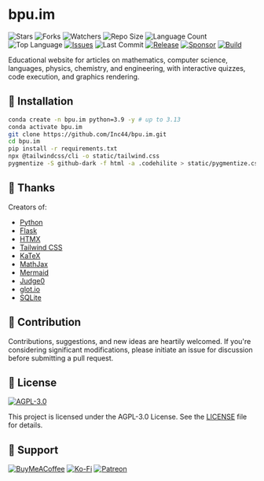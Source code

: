 # bpu.im

![Stars](https://img.shields.io/github/stars/Inc44/bpu.im?style=social)
![Forks](https://img.shields.io/github/forks/Inc44/bpu.im?style=social)
![Watchers](https://img.shields.io/github/watchers/Inc44/bpu.im?style=social)
![Repo Size](https://img.shields.io/github/repo-size/Inc44/bpu.im)
![Language Count](https://img.shields.io/github/languages/count/Inc44/bpu.im)
![Top Language](https://img.shields.io/github/languages/top/Inc44/bpu.im)
[![Issues](https://img.shields.io/github/issues/Inc44/bpu.im)](https://github.com/Inc44/bpu.im/issues?q=is%3Aopen+is%3Aissue)
![Last Commit](https://img.shields.io/github/last-commit/Inc44/bpu.im?color=red)
[![Release](https://img.shields.io/github/release/Inc44/bpu.im.svg)](https://github.com/Inc44/bpu.im/releases)
[![Sponsor](https://img.shields.io/static/v1?label=Sponsor&message=%E2%9D%A4&logo=GitHub&color=%23fe8e86)](https://github.com/sponsors/Inc44)
[![Build](https://github.com/Inc44/bpu.im/actions/workflows/build.yml/badge.svg)](https://github.com/Inc44/bpu.im/actions/workflows/build.yml)

Educational website for articles on mathematics, computer science, languages, physics, chemistry, and engineering, with interactive quizzes, code execution, and graphics rendering.

## 🚀 Installation

```bash
conda create -n bpu.im python=3.9 -y # up to 3.13
conda activate bpu.im
git clone https://github.com/Inc44/bpu.im.git
cd bpu.im
pip install -r requirements.txt
npx @tailwindcss/cli -o static/tailwind.css
pygmentize -S github-dark -f html -a .codehilite > static/pygmentize.css
```

## 🙏 Thanks

Creators of:

- [Python](https://www.python.org)
- [Flask](https://flask.palletsprojects.com)
- [HTMX](https://htmx.org)
- [Tailwind CSS](https://tailwindcss.com)
- [KaTeX](https://katex.org)
- [MathJax](https://www.mathjax.org)
- [Mermaid](https://mermaid.js.org)
- [Judge0](https://judge0.com)
- [glot.io](https://glot.io)
- [SQLite](https://www.sqlite.org)

## 🤝 Contribution

Contributions, suggestions, and new ideas are heartily welcomed. If you're considering significant modifications, please initiate an issue for discussion before submitting a pull request.

## 📜 License

[![AGPL-3.0](https://img.shields.io/github/license/Inc44/bpu.im)](https://opensource.org/licenses/AGPL-3.0)

This project is licensed under the AGPL-3.0 License. See the [LICENSE](LICENSE) file for details.

## 💖 Support

[![BuyMeACoffee](https://img.shields.io/badge/Buy%20Me%20a%20Coffee-ffdd00?style=for-the-badge&logo=buy-me-a-coffee&logoColor=black)](https://buymeacoffee.com/xamituchido)
[![Ko-Fi](https://img.shields.io/badge/Ko--fi-F16061?style=for-the-badge&logo=ko-fi&logoColor=white)](https://ko-fi.com/inc44)
[![Patreon](https://img.shields.io/badge/Patreon-F96854?style=for-the-badge&logo=patreon&logoColor=white)](https://www.patreon.com/Inc44)